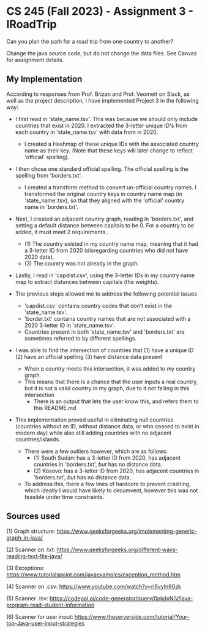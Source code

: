 # CS 245 (Fall 2023) - Assignment 3 - IRoadTrip

Can you plan the path for a road trip from one country to another?

Change the java source code, but do not change the data files. See Canvas for assignment details.

## My Implementation
According to responses from Prof. Brizan and Prof. Veomett on Slack, as well as the project description, I have implemented Project 3 in the following way:

- I first read in 'state_name.tsv'. This was because we should only include countries that exist in 2020. I extracted the 3-letter unique ID's from each country in 'state_name.tsv' with data from in 2020.
  - I created a Hashmap of these unique IDs with the associated country name as their key. (Note that these keys will later change to reflect 'official' spelling).

- I then chose one standard official spelling. The official spelling is the spelling from 'borders.txt'. 
  - I created a transform method to convert un-official country names. I transformed the original country keys in country name map (in 'state_name'.tsv), so that they aligned with the 'official' country name in 'borders.txt'.

- Next, I created an adjacent country graph, reading in 'borders.txt', and setting a default distance between capitals to be 0. For a country to be added, it must meet 2 requirements .
  - (1) The country existed in my country name map, meaning that it had a 3-letter ID from 2020 (disregarding countries who did not have 2020 data).
  - (3) The country was not already in the graph.

- Lastly, I read in 'capdist.csv', using the 3-letter IDs in my country name map to extract distances between capitals (the weights).

- The previous steps allowed me to address the following potential issues
  - 'capdist.csv' contains country codes that don’t exist in the 'state_name.tsv'.
  - 'border.txt' contains country names that are not associated with a 2020 3-letter ID in 'state_name.tsv'.
  - Countries present in both 'state_name.tsv' and 'borders.txt' are sometimes referred to by different spellings.
- I was able to find the intersection of countries that (1) have a unique ID (2) have an official spelling (3) have distance data present
  - When a country meets this intersection, it was added to my country graph.
  - This means that there is a chance that the user inputs a real country, but it is not a valid country in my graph, due to it not falling in this intersection
    - There is an output that lets the user know this, and refers them to this README.md

- This implementation proved useful in eliminating null countries (countries without an ID, without distance data, or who ceased to exist in modern day) while also still adding countries with no adjacent countries/islands.
  - There were a few outliers however, which are as follows:
    - (1) South Sudan: has a 3-letter ID from 2020, has adjacent countries in 'borders.txt', *but* has no distance data.
    - (2) Kosovo: has a 3-letter ID from 2020, has adjacent countries in 'borders.txt', *but* has no distance data.
  - To address this, there a few lines of hardcore to prevent crashing, which ideally I would have likely to circumvent, however this was not feasible under time constraints.

## Sources used
(1) Graph structure: https://www.geeksforgeeks.org/implementing-generic-graph-in-java/

(2) Scanner on .txt: https://www.geeksforgeeks.org/different-ways-reading-text-file-java/

(3) Exceptions: https://www.tutorialspoint.com/javaexamples/exception_method.htm

(4) Scanner on .csv: https://www.youtube.com/watch?v=rj6vyIn90zk

(5) Scanner .tsv: https://codepal.ai/code-generator/query/0pkdvNiV/java-program-read-student-information

(6) Scanner for user input: https://www.theserverside.com/tutorial/Your-top-Java-user-input-strategies